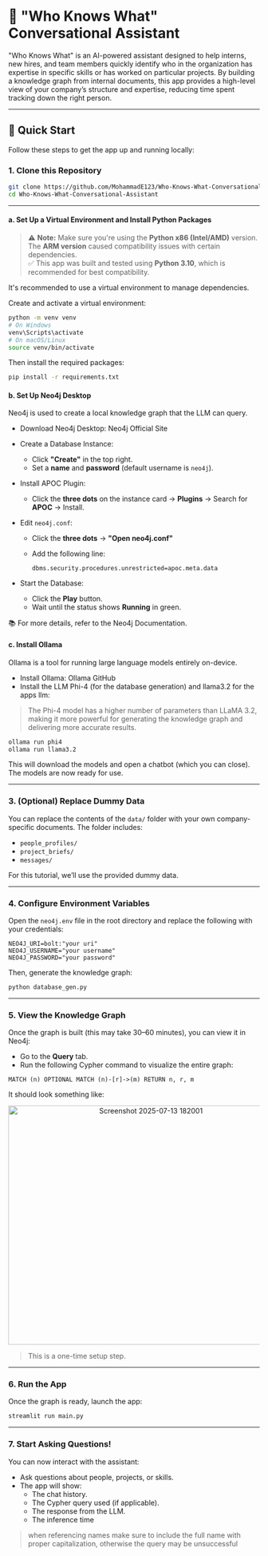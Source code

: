 # 🧠 "Who Knows What" Conversational Assistant

"Who Knows What" is an AI-powered assistant designed to help interns, new hires, and team members quickly identify who in the organization has expertise in specific skills or has worked on particular projects. By building a knowledge graph from internal documents, this app provides a high-level view of your company’s structure and expertise, reducing time spent tracking down the right person.

---

## 🚀 Quick Start

Follow these steps to get the app up and running locally:

### 1. Clone this Repository

```bash
git clone https://github.com/MohammadE123/Who-Knows-What-Conversational-Assistant.git
cd Who-Knows-What-Conversational-Assistant
```

---

#### a. Set Up a Virtual Environment and Install Python Packages

> ⚠️ **Note:** Make sure you're using the **Python x86 (Intel/AMD)** version. The **ARM version** caused compatibility issues with certain dependencies.  
> ✅ This app was built and tested using **Python 3.10**, which is recommended for best compatibility.

It's recommended to use a virtual environment to manage dependencies.

Create and activate a virtual environment:

```bash
python -m venv venv
# On Windows
venv\Scripts\activate
# On macOS/Linux
source venv/bin/activate
```

Then install the required packages:

```bash
pip install -r requirements.txt
```



#### b. Set Up Neo4j Desktop

Neo4j is used to create a local knowledge graph that the LLM can query.

- Download Neo4j Desktop: Neo4j Official Site
- Create a Database Instance:
  - Click **"Create"** in the top right.
  - Set a **name** and **password** (default username is `neo4j`).
- Install APOC Plugin:
  - Click the **three dots** on the instance card → **Plugins** → Search for **APOC** → Install.
- Edit `neo4j.conf`:
  - Click the **three dots** → **"Open neo4j.conf"**
  - Add the following line:

    ```plaintext
    dbms.security.procedures.unrestricted=apoc.meta.data
    ```

- Start the Database:
  - Click the **Play** button.
  - Wait until the status shows **Running** in green.

📚 For more details, refer to the Neo4j Documentation.

#### c. Install Ollama

Ollama is a tool for running large language models entirely on-device.

- Install Ollama: Ollama GitHub
- Install the LLM Phi-4 (for the database generation) and llama3.2 for the apps llm:
  
> The Phi-4 model has a higher number of parameters than LLaMA 3.2, making it more powerful for generating the knowledge graph and delivering more accurate results.

```bash
ollama run phi4
ollama run llama3.2
```

This will download the models and open a chatbot (which you can close). The models are now ready for use.

---

### 3. (Optional) Replace Dummy Data

You can replace the contents of the `data/` folder with your own company-specific documents. The folder includes:

- `people_profiles/`
- `project_briefs/`
- `messages/`

For this tutorial, we’ll use the provided dummy data.

---

### 4. Configure Environment Variables

Open the `neo4j.env` file in the root directory and replace the following with your credentials:

```env
NEO4J_URI=bolt:"your uri"
NEO4J_USERNAME="your username"
NEO4J_PASSWORD="your password"

```

Then, generate the knowledge graph:

```bash
python database_gen.py
```

---

### 5. View the Knowledge Graph

Once the graph is built (this may take 30–60 minutes), you can view it in Neo4j:

- Go to the **Query** tab.
- Run the following Cypher command to visualize the entire graph:

```cypher
MATCH (n) OPTIONAL MATCH (n)-[r]->(m) RETURN n, r, m
```
It should look something like:

<p align="center">
  <img width="556" height="479" alt="Screenshot 2025-07-13 182001" src="https://github.com/user-attachments/assets/3597fe26-40b8-4e2e-8d10-e8e1ed788f58" />
</p>


> This is a one-time setup step.

---

### 6. Run the App

Once the graph is ready, launch the app:

```bash
streamlit run main.py
```

---

### 7. Start Asking Questions!

You can now interact with the assistant:

- Ask questions about people, projects, or skills.
- The app will show:
  - The chat history.
  - The Cypher query used (if applicable).
  - The response from the LLM.
  - The inference time 
   
> when referencing names make sure to include the full name with proper capitalization, otherwise the query may be unsuccessful
